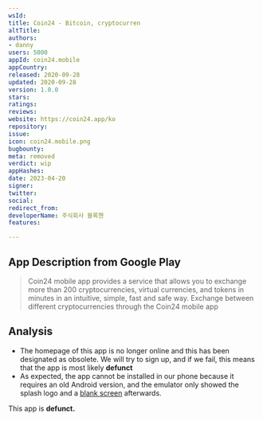 ```yaml
---
wsId: 
title: Coin24 - Bitcoin, cryptocurren
altTitle: 
authors:
- danny
users: 5000
appId: coin24.mobile
appCountry: 
released: 2020-09-28
updated: 2020-09-28
version: 1.0.0
stars: 
ratings: 
reviews: 
website: https://coin24.app/ko
repository: 
issue: 
icon: coin24.mobile.png
bugbounty: 
meta: removed
verdict: wip
appHashes: 
date: 2023-04-20
signer: 
twitter: 
social: 
redirect_from: 
developerName: 주식회사 블록첸
features: 

---
```


## App Description from Google Play 

> Coin24 mobile app provides a service that allows you to exchange more than 200 cryptocurrencies, virtual currencies, and tokens in minutes in an intuitive, simple, fast and safe way. Exchange between different cryptocurrencies through the Coin24 mobile app

## Analysis 

- The homepage of this app is no longer online and this has been designated as obsolete. We will try to sign up, and if we fail, this means that the app is most likely **defunct**
- As expected, the app cannot be installed in our phone because it requires an old Android version, and the emulator only showed the splash logo and a [blank screen](https://twitter.com/BitcoinWalletz/status/1648926465290018817) afterwards. 

This app is **defunct.** 
